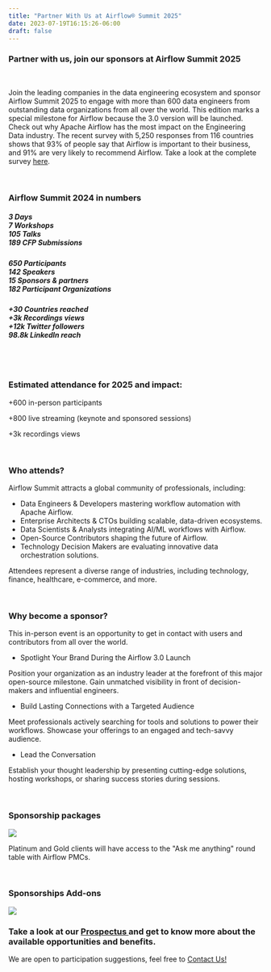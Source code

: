 ```yaml
---
title: "Partner With Us at Airflow® Summit 2025"
date: 2023-07-19T16:15:26-06:00
draft: false
---
```


<h3 class="sub-color-partner">Partner with us, join our sponsors at Airflow Summit 2025</h3>

<br>

Join the leading companies in the data engineering ecosystem and sponsor Airflow Summit 2025 to engage with more than 600 data engineers from outstanding data organizations from all over the world. This edition marks a special milestone for Airflow because the 3.0 version will be launched.
Check out why Apache Airflow has the most impact on the Engineering Data industry. The recent survey with 5,250 responses from 116 countries shows that 93% of people say that Airflow is important to their business, and 91% are very likely to recommend Airflow. Take a look at the complete survey [here](https://airflowsummit.org/about/).

<br>

<h3 class="sub-color-partner">Airflow Summit 2024 in numbers</h3>

<section>
  <div class="container">
    <div class="row row-cols-1 row-cols-lg-3 g-4 mt-4">
      <div class="col">
        <div class="card h-100 card-event-info">
          <div class="card-body text-center">
            <h5 class="card-title event-info-title">
            3 Days
            <br>
            7 Workshops
            <br>
            105 Talks
            <br>
            189 CFP Submissions
            </h5>
          </div>
        </div>
      </div>
      <div class="col">
        <div class="card h-100 card-event-info">
          <div class="card-body text-center">
            <h5 class="card-title event-info-title">
            650 Participants
            <br>
            142 Speakers
            <br>
            15 Sponsors & partners
            <br>
            182 Participant Organizations
            </h5>
          </div>
        </div>
      </div>
    <div class="col">
        <div class="card h-100 card-event-info">
          <div class="card-body text-center">
            <h5 class="card-title event-info-title">
            +30 Countries reached
            <br>
            +3k Recordings views
            <br>
            +12k Twitter followers
            <br>
            98.8k LinkedIn reach
            </h5>
          </div>
        </div>
    </div>  
  </div>
  <br>
</section>


<link rel="stylesheet" href="https://cdn.jsdelivr.net/npm/bootstrap-icons@1.11.3/font/bootstrap-icons.min.css">

<br>

<h3 class="sub-color-partner">Estimated attendance for 2025 and impact:</h3>

+600 in-person participants

+800 live streaming (keynote and sponsored sessions)

+3k recordings views

<br>

<h3 class="sub-color-partner">Who attends?</h3>

Airflow Summit attracts a global community of professionals, including:

- Data Engineers & Developers mastering workflow automation with Apache Airflow.
- Enterprise Architects & CTOs building scalable, data-driven ecosystems.
- Data Scientists & Analysts integrating AI/ML workflows with Airflow.
- Open-Source Contributors shaping the future of Airflow.
- Technology Decision Makers are evaluating innovative data orchestration solutions.

Attendees represent a diverse range of industries, including technology, finance, healthcare, e-commerce, and more.

<br>

<h3 class="sub-color-partner">Why become a sponsor?</h3>

This in-person event is an opportunity to get in contact with users and contributors from all over the world.

- Spotlight Your Brand During the Airflow 3.0 Launch

Position your organization as an industry leader at the forefront of this major open-source milestone. Gain unmatched visibility in front of decision-makers and influential engineers.

- Build Lasting Connections with a Targeted Audience

Meet professionals actively searching for tools and solutions to power their workflows. Showcase your offerings to an engaged and tech-savvy audience.

- Lead the Conversation

Establish your thought leadership by presenting cutting-edge solutions, hosting workshops, or sharing success stories during sessions.

<br>

<h3 class="sub-color-partner">Sponsorship packages</h3>

<img src="/images/partners/sponsors-page/sp-1-1.png" class="img-fluid mx-auto d-block mt-4" >

<br>
<p class="text-center">Platinum and Gold clients will have access to the "Ask me anything" round table with Airflow PMCs.</p>


<br>

<h3 class="sub-color-partner">Sponsorships Add-ons</h3>

<img src="/images/partners/sponsors-page/s2.png" class="img-fluid mx-auto d-block mt-4" >

<br>

<div class="text-center">
<h3>Take a look at our <a href="/docs/airflowsummit2025-prospectus-v1_3.pdf" target="_blank">Prospectus </a>and get to know more about the available opportunities and benefits.</h3>

We are open to participation suggestions, feel free to [Contact Us!](mailto:info@airflowsummit.org)

</div>
